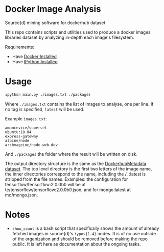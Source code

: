 # Docker Image Analysis

Source{d} mining software for dockerhub dataset

This repo contains scripts and utilities used to produce a docker images libraries dataset by analyzing in-depth each image's filesystem.

Requirements:

- Have [Docker Installed](https://docs.docker.com/install/)
- Have [IPython Installed](https://ipython.org/install.html)

# Usage

```bash
ipython main.py ./images.txt ./packages
```

Where `./images.txt` contains the list of images to analyse, one per line. If no tag is specified, `latest` will be used.

Example `images.txt`:

```
amancevice/superset
ubuntu:18.04
express-gateway
alpine/node
archmageinc/node-web-dev
```

And `./packages` the folder where the result will be written on disk.

The output directory structure is the same as the [DockerhubMetadata dataset](https://github.com/src-d/datasets/tree/master/DockerHubMetadata). The top level directory is the first two letters of the image name, the inner directories correspond to the name, including the /. :latest is stripped from the file names. Examples: the configuration for tensorflow/tensorflow:2.0.0b0 will be at te/tensorflow/tensorflow:2.0.0b0.json, and for mongo:latest at mo/mongo.json.

# Notes

- `show_count` is a bash script that specifically shows the amount of already fetched images in source{d}'s `typos{1-4}` nodes. It is of no use outside of the organization and should be removed before making the repo public. It is left here as documentation about the ongoing tasks.
